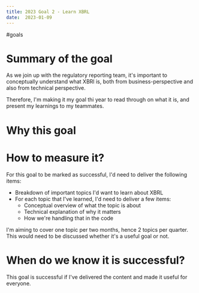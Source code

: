```yaml
---
title: 2023 Goal 2 - Learn XBRL
date:  2023-01-09
---
```

#goals

# Summary of the goal
As we join up with the regulatory reporting team, it's important to conceptually
understand what XBRl is, both from business-perspective and also from technical 
perspective. 

Therefore, I'm making it my goal thi year to read through on what it is, and 
present my learnings to my teammates.


# Why this goal 
# How to measure it?

For this goal to be marked as successful, I'd need to deliver the following 
items: 
- Breakdown of important topics I'd want to learn about XBRL 
- For each topic that I've learned, I'd need to deliver a few items: 
    - Conceptual overview of what the topic is about 
    - Technical explanation of why it matters 
    - How we're handling that in the code

I'm aiming to cover one topic per two months, hence 2 topics per quarter.  
This would need to be discussed whether it's a useful goal or not. 



# When do we know it is successful?

This goal is successful if I've delivered the content and made it useful for 
everyone. 
